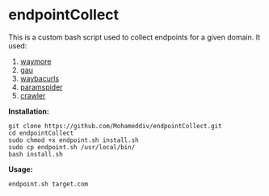 # endpointCollect

This is a custom bash script used to collect endpoints for a given domain. It used:
1. [waymore](https://github.com/xnl-h4ck3r/waymore)
2. [gau](https://github.com/lc/gau)
3. [waybacurls](https://github.com/tomnomnom/waybackurls)
4. [paramspider](https://github.com/devanshbatham/ParamSpider)
5. [crawler](https://github.com/mrxdevil404/crawler)


**Installation:**
```
git clone https://github.com/Mohameddiv/endpointCollect.git
cd endpointCollect
sudo chmod +x endpoint.sh install.sh
sudo cp endpoint.sh /usr/local/bin/
bash install.sh
```

**Usage:**
```
endpoint.sh target.com
```


